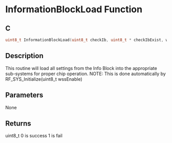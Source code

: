# InformationBlockLoad Function

## C

```c
uint8_t InformationBlockLoad(uint8_t checkIb, uint8_t * checkIbExist, wssEnable_t wssEnable);
```

## Description

 This routine will load all settings from the Info Block into the appropriate
 sub-systems for proper chip operation.
 NOTE: This is done automatically by RF_SYS_Initialize(uint8_t wssEnable)

## Parameters

 None  

## Returns

 uint8_t 0 is success  1 is fail 
